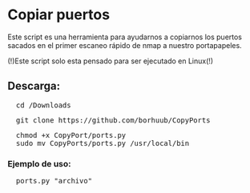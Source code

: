 <div align="left">

<h1>Copiar puertos</h1>

</div>

<p>Este script es una herramienta para ayudarnos a copiarnos los puertos sacados en el primer escaneo rápido de nmap a nuestro portapapeles.</p>
<p>(!)Este script solo esta pensado para ser ejecutado en Linux(!)</p>

<h2>Descarga:</h2>
<pre>
  cd /Downloads
</pre>
<pre>
  git clone https://github.com/borhuub/CopyPorts
</pre>
<pre>
  chmod +x CopyPort/ports.py
  sudo mv CopyPorts/ports.py /usr/local/bin
</pre>

<h3>Ejemplo de uso:</h3>
<pre>
  ports.py "archivo"
</pre>
